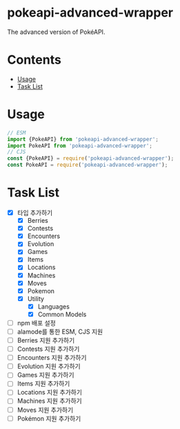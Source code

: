 # pokeapi-advanced-wrapper

The advanced version of PokéAPI.

# Contents

-   [Usage](#usage)
-   [Task List](#task-list)

# Usage

```ts
// ESM
import {PokeAPI} from 'pokeapi-advanced-wrapper';
import PokeAPI from 'pokeapi-advanced-wrapper';
// CJS
const {PokeAPI} = require('pokeapi-advanced-wrapper');
const PokeAPI = require('pokeapi-advanced-wrapper');
```

# Task List

-   [x] 타입 추가하기
    -   [x] Berries
    -   [x] Contests
    -   [x] Encounters
    -   [x] Evolution
    -   [x] Games
    -   [x] Items
    -   [x] Locations
    -   [x] Machines
    -   [x] Moves
    -   [x] Pokemon
    -   [x] Utility
        -   [x] Languages
        -   [x] Common Models
-   [ ] npm 배포 설정
-   [ ] alamode를 통한 ESM, CJS 지원
-   [ ] Berries 지원 추가하기
-   [ ] Contests 지원 추가하기
-   [ ] Encounters 지원 추가하기
-   [ ] Evolution 지원 추가하기
-   [ ] Games 지원 추가하기
-   [ ] Items 지원 추가하기
-   [ ] Locations 지원 추가하기
-   [ ] Machines 지원 추가하기
-   [ ] Moves 지원 추가하기
-   [ ] Pokémon 지원 추가하기
